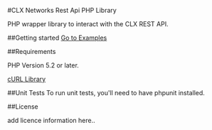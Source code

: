 #CLX Networks Rest Api PHP Library

PHP wrapper library to interact with the CLX REST API.



##Getting started
[Go to Examples](/examples)


##Requirements

PHP Version 5.2 or later.

[cURL Library](http://php.net/manual/en/book.curl.php)

##Unit Tests
To run unit tests, you'll need to have phpunit installed.


##License

add licence information here..
